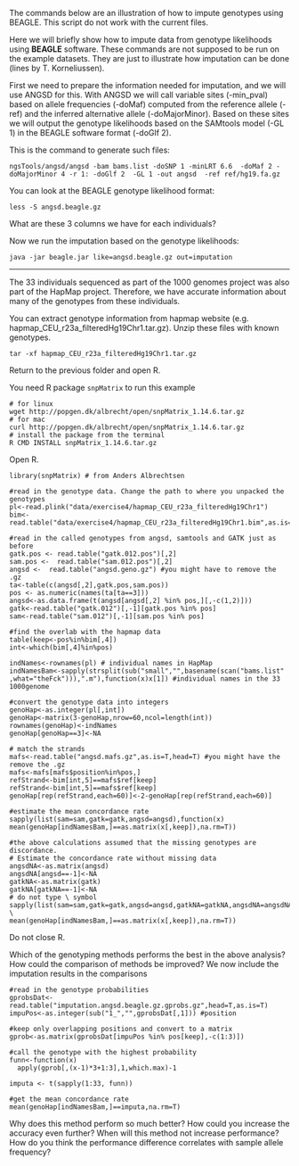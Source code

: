 
The commands below are an illustration of how to impute genotypes using BEAGLE. This script do not work with the current files.

Here we will briefly show how to impute data from genotype likelihoods using **BEAGLE** software.
These commands are not supposed to be run on the example datasets.
They are just to illustrate how imputation can be done (lines by T. Korneliussen).

First we need to prepare the information needed for imputation, and we will use ANGSD for this.
With ANGSD we will call variable sites (-min_pval) based on allele frequencies (-doMaf) computed from the reference allele (-ref) and the inferred alternative allele (-doMajorMinor). 
Based on these sites we will output the genotype likelihoods based on the SAMtools model (-GL 1) in the BEAGLE software format (-doGlf 2).

This is the command to generate such files:
```
ngsTools/angsd/angsd -bam bams.list -doSNP 1 -minLRT 6.6  -doMaf 2 -doMajorMinor 4 -r 1: -doGlf 2  -GL 1 -out angsd  -ref ref/hg19.fa.gz
```
You can look at the BEAGLE genotype likelihood format:
```
less -S angsd.beagle.gz
```
What are these 3 columns we have for each individuals?

Now we run the imputation based on the genotype likelihoods:
```
java -jar beagle.jar like=angsd.beagle.gz out=imputation
```

---------

The 33 individuals sequenced as part of the 1000 genomes project was also part of the HapMap project. 
Therefore, we have accurate information about many of the genotypes from these individuals. 

You can extract genotype information from hapmap website (e.g. hapmap_CEU_r23a_filteredHg19Chr1.tar.gz).
Unzip these files with known genotypes.
```
tar -xf hapmap_CEU_r23a_filteredHg19Chr1.tar.gz
```
Return to the previous folder and open R.

You need R package `snpMatrix` to run this example
```
# for linux
wget http://popgen.dk/albrecht/open/snpMatrix_1.14.6.tar.gz
# for mac
curl http://popgen.dk/albrecht/open/snpMatrix_1.14.6.tar.gz
# install the package from the terminal
R CMD INSTALL snpMatrix_1.14.6.tar.gz
```

Open R.
```
library(snpMatrix) # from Anders Albrechtsen

#read in the genotype data. Change the path to where you unpacked the genotypes
pl<-read.plink("data/exercise4/hapmap_CEU_r23a_filteredHg19Chr1")
bim<-read.table("data/exercise4/hapmap_CEU_r23a_filteredHg19Chr1.bim",as.is=T)

#read in the called genotypes from angsd, samtools and GATK just as before
gatk.pos <- read.table("gatk.012.pos")[,2]
sam.pos <-  read.table("sam.012.pos")[,2]
angsd <-  read.table("angsd.geno.gz") #you might have to remove the .gz
ta<-table(c(angsd[,2],gatk.pos,sam.pos))
pos <- as.numeric(names(ta[ta==3]))
angsd<-as.data.frame(t(angsd[angsd[,2] %in% pos,][,-c(1,2)]))
gatk<-read.table("gatk.012")[,-1][gatk.pos %in% pos]
sam<-read.table("sam.012")[,-1][sam.pos %in% pos]

#find the overlab with the hapmap data
table(keep<-pos%in%bim[,4])
int<-which(bim[,4]%in%pos)

indNames<-rownames(pl) # individual names in HapMap
indNamesBam<-sapply(strsplit(sub("small","",basename(scan("bams.list"
,what="theFck"))),".m"),function(x)x[1]) #individual names in the 33 1000genome

#convert the genotype data into integers
genoHap<-as.integer(pl[,int])
genoHap<-matrix(3-genoHap,nrow=60,ncol=length(int))
rownames(genoHap)<-indNames
genoHap[genoHap==3]<-NA

# match the strands
mafs<-read.table("angsd.mafs.gz",as.is=T,head=T) #you might have the remove the .gz
mafs<-mafs[mafs$position%in%pos,]
refStrand<-bim[int,5]==mafs$ref[keep]
refStrand<-bim[int,5]==mafs$ref[keep]
genoHap[rep(refStrand,each=60)]<-2-genoHap[rep(refStrand,each=60)]

#estimate the mean concordance rate
sapply(list(sam=sam,gatk=gatk,angsd=angsd),function(x)
mean(genoHap[indNamesBam,]==as.matrix(x[,keep]),na.rm=T))

#the above calculations assumed that the missing genotypes are discordance.
# Estimate the concordance rate without missing data
angsdNA<-as.matrix(angsd)
angsdNA[angsd==-1]<-NA
gatkNA<-as.matrix(gatk)
gatkNA[gatkNA==-1]<-NA
# do not type \ symbol
sapply(list(sam=sam,gatk=gatk,angsd=angsd,gatkNA=gatkNA,angsdNA=angsdNA),function(x) \
mean(genoHap[indNamesBam,]==as.matrix(x[,keep]),na.rm=T))
```
Do not close R.

Which of the genotyping methods performs the best in the above analysis?
How could the comparison of methods be improved?
We now include the imputation results in the comparisons

```
#read in the genotype probabilities
gprobsDat<-read.table("imputation.angsd.beagle.gz.gprobs.gz",head=T,as.is=T)
impuPos<-as.integer(sub("1_","",gprobsDat[,1])) #position

#keep only overlapping positions and convert to a matrix
gprob<-as.matrix(gprobsDat[impuPos %in% pos[keep],-c(1:3)])

#call the genotype with the highest probability
funn<-function(x)
  apply(gprob[,(x-1)*3+1:3],1,which.max)-1

imputa <- t(sapply(1:33, funn))

#get the mean concordance rate
mean(genoHap[indNamesBam,]==imputa,na.rm=T)
```

Why does this method perform so much better?
How could you increase the accuracy even further?
When will this method not increase performance?
How do you think the performance difference correlates with sample allele frequency?





